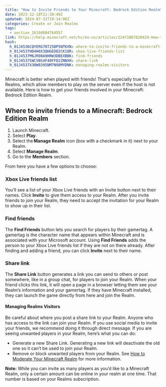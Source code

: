 ```yaml
---
title: "How to Invite Friends to Your Minecraft: Bedrock Edition Realm"
date: 2023-12-18T21:30:49Z
updated: 2024-07-31T19:14:06Z
categories: Create or Join Realms
tags:
  - section_26104084764557
link: https://help.minecraft.net/hc/en-us/articles/22471067820429-How-to-Invite-Friends-to-Your-Minecraft-Bedrock-Edition-Realm
hash:
  h_01J4536CQYERG78T25BP5NTKXN: where-to-invite-friends-to-a-minecraft-bedrock-edition-realm
  h_01J4537HD4H6X3QHGEDD2CK18R: xbox-live-friends-list
  h_01J4537M6JR08A9HRW3DBEXBBK: find-friends
  h_01J4537SWCVBS4F40FFD2ZNNXH: share-link
  h_01J4537X30W839SNM7N98MYDNK: managing-realms-visitors
---
```


Minecraft is better when played with friends! That's especially true for Realms, which allow members to play on the server even if the host is not available. Here is how to get your friends involved in your Minecraft: Bedrock Edition Realm.

## Where to invite friends to a Minecraft: Bedrock Edition Realm

1.  Launch Minecraft.
2.  Select **Play**.
3.  Select the **Manage Realm** icon (box with a checkmark in it) next to your Realm.
4.  Select **Manage Realm**.
5.  Go to the **Members** section.

From here you have a few options to choose:

### Xbox Live friends list

You’ll see a list of your Xbox Live friends with an Invite button next to their names. Click **Invite** to give them access to your Realm. After you invite friends to join your Realm, they need to accept the invitation for your Realm to show up in their list.

### Find friends

The **Find Friends** button lets you search for players by their gamertag. A gamertag is the character name that appears within Minecraft and is associated with your Microsoft account. Using **Find Friends** adds the person to your Xbox Live friends list if they are not on there already. After finding and adding a friend, you can click **Invite** next to their name.

### Share link

The **Share Link** button generates a link you can send to others or post somewhere, like in a group chat, for players to join your Realm. When your friend clicks this link, it will open a page in a browser letting them see your Realm’s information and your gamertag. If they have Minecraft installed, they can launch the game directly from here and join the Realm.

#### Managing Realms Visitors

Be careful about where you post a share link to your Realm. Anyone who has access to the link can join your Realm. If you use social media to invite your friends, we recommend doing it through direct message. If you are seeing unwanted players in your Realm, here’s what you can do:

- Generate a new Share Link. Generating a new link will deactivate the old one so it can’t be used to join your Realm.
- Remove or block unwanted players from your Realm. See [How to Moderate Your Minecraft Realm](../Manage-Realms-Settings-Worlds/How-to-Moderate-Your-Minecraft-Realm.md) for more information.

**Note:** While you can invite as many players as you’d like to a Minecraft Realm, only a certain amount can be online in your realm at one time. That number is based on your Realms subscription.
